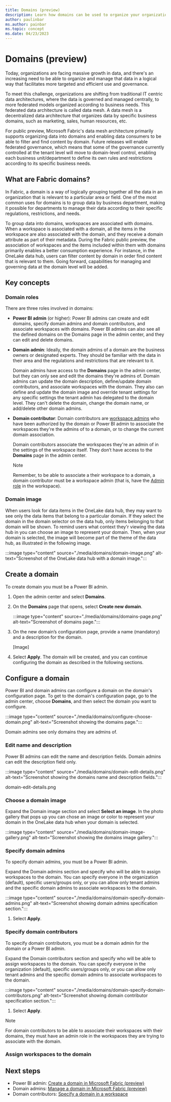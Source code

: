 ```yaml
---
title: Domains (preview)
description: Learn how domains can be used to organize your organization's Fabric data into logical groupings.
author: paulinbar
ms.author: painbar
ms.topic: concept
ms.date: 04/23/2023
---
```


# Domains (preview)

Today, organizations are facing massive growth in data, and there's an increasing need to be able to organize and manage that data in a logical way that facilitates more targeted and efficient use and governance.

To meet this challenge, organizations are shifting from traditional IT centric data architectures, where the data is governed and managed centrally, to more federated models organized according to business needs. This federated data architecture is called data mesh. A data mesh is a decentralized data architecture that organizes data by specific business domains, such as marketing, sales, human resources, etc.

For public preview, Microsoft Fabric's data mesh architecture primarily supports organizing data into domains and enabling data consumers to be able to filter and find content by domain. Future releases will enable federated governance, which means that some of the governance currently controlled at the tenant level will move to domain-level control, enabling each business unit/department to define its own rules and restrictions according to its specific business needs.

## What are Fabric domains?

In Fabric, a domain is a way of logically grouping together all the data in an organization that is relevant to a particular area or field. One of the most common uses for domains is to group data by business department, making it possible for departments to manage their data according to their specific regulations, restrictions, and needs.

To group data into domains, workspaces are associated with domains. When a workspace is associated with a domain, all the items in the workspace are also associated with the domain, and they receive a domain attribute as part of their metadata. During the Fabric public preview, the association of workspaces and the items included within them with domains primarily enables a better consumption experience. For instance, in the OneLake data hub, users can filter content by domain in order find content that is relevant to them. Going forward, capabilities for managing and governing data at the domain level will be added.

## Key concepts

### Domain roles

There are three roles involved in domains:

* **Power BI admin** (or higher): Power BI admins can create and edit domains, specify domain admins and domain contributors, and associate workspaces with domains. Power BI admins can also see all the defined domains on the Domains page in the admin center, and they can edit and delete domains.

* **Domain admin**: Ideally, the domain admins of a domain are the business owners or designated experts. They should be familiar with the data in their area and the regulations and restrictions that are relevant to it.

    Domain admins have access to the **Domains** page in the admin center, but they can only see and edit the domains they're admins of. Domain admins can update the domain description, define/update domain contributors, and associate workspaces with the domain. They also can define and update the domain image and override tenant settings for any specific settings the tenant admin has delegated to the domain level. They can't delete the domain, change the domain name, or add/delete other domain admins.

* **Domain contributor**: Domain contributors are [workspace admins](../get-started/roles-workspaces.md) who have been authorized by the domain or Power BI admin to associate the workspaces they're the admins of to a domain, or to change the current domain association.

    Domain contributors associate the workspaces they're an admin of in the settings of the workspace itself. They don’t have access to the **Domains** page in the admin center.
    
    > [!NOTE]
    > Remember, to be able to associate a their workspace to a domain, a domain contributor must be a workspace admin (that is, have the [Admin role](../get-started/roles-workspaces.md) in the workspace).

### Domain image

When users look for data items in the OneLake data hub, they may want to see only the data items that belong to a particular domain. If they select the domain in the domain selector on the data hub, only items belonging to that domain will be shown. To remind users what context they'r viewing the data hub in you can choose an image to represent your domain. Then, when your domain is selected, the image will become part of the theme of the data hub, as illustrated in the following image.

:::image type="content" source="./media/domains/domain-image.png" alt-text="Screenshot of the OneLake data hub with a domain image.":::

## Create a domain

To create domain you must be a Power BI admin.

1. Open the admin center and select **Domains**.

1. On the **Domains** page that opens, select **Create new domain**.

    :::image type="content" source="./media/domains/domains-page.png" alt-text="Screenshot of domains page.":::

1. On the new domain’s configuration page, provide a name (mandatory) and a description for the domain.

    [Image]

1. Select **Apply**. The domain will be created, and you can continue configuring the domain as described in the following sections.

## Configure a domain

Power BI and domain admins can configure a domain on the domain's configuration page. To get to the domain's configuration page, go to the admin center, choose **Domains**, and then select the domain you want to configure.

:::image type="content" source="./media/domains/configure-choose-domain.png" alt-text="Screenshot showing the domains page.":::

Domain admins see only domains they are admins of.

### Edit name and description

Power BI admins can edit the name and description fields. Domain admins can edit the description field only.

:::image type="content" source="./media/domains/domain-edit-details.png" alt-text="Screenshot showing the domains name and description fields.":::

domain-edit-details.png

### Choose a domain image

Expand the Domain image section and select **Select an image**. In the photo gallery that pops up you can chose an image or color to represent your domain in the OneLake data hub when your domain is selected.

:::image type="content" source="./media/domains/domain-image-gallery.png" alt-text="Screenshot showing the domains image gallery.":::

### Specify domain admins

To specify domain admins, you must be a Power BI admin.

Expand the Domain admins section and specify who will be able to assign workspaces to the domain. You can specify everyone in the organization (default), specific users/groups only, or you can allow only tenant admins and the specific domain admins to associate workspaces to the domain.

:::image type="content" source="./media/domains/domain-specify-domain-admins.png" alt-text="Screenshot showing domain admins specification section.":::

1. Select **Apply**.

### Specify domain contributors

To specify domain contributors, you must be a domain admin for the domain or a Power BI admin.

Expand the Domain contributors section and specify who will be able to assign workspaces to the domain. You can specify everyone in the organization (default), specific users/groups only, or you can allow only tenant admins and the specific domain admins to associate workspaces to the domain.

:::image type="content" source="./media/domains/domain-specify-domain-contributors.png" alt-text="Screenshot showing domain contributor specification section.":::

1. Select **Apply**.

>[!NOTE]
> For domain contributors to be able to associate their workspaces with their domains, they must have an admin role in the workspaces they are trying to associate with the domain.

### Assign workspaces to the domain


## Next steps

* Power BI admin: [Create a domain in Microsoft Fabric (preview)](./domains-create.md)
* Domain admins: [Manage a domain in Microsoft Fabric (preview)](./domains-manage.md)
* Domain contributors: [Specify a domain in a workspace](../get-started/create-workspaces.md#specify-a-domain)